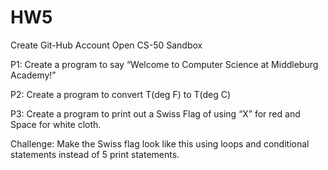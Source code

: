 # HW5

Create Git-Hub Account
Open CS-50 Sandbox

P1:  Create a program to say “Welcome to Computer Science at Middleburg Academy!”

P2:  Create a program to convert T(deg F) to T(deg C)

P3:  Create a program to print out a Swiss Flag of using “X” for red and Space for white cloth.  

Challenge:  Make the Swiss flag look like this using loops and conditional statements instead of 5 print statements.


